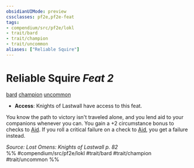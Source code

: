 ```yaml
---
obsidianUIMode: preview
cssclasses: pf2e,pf2e-feat
tags:
- compendium/src/pf2e/lokl
- trait/bard
- trait/champion
- trait/uncommon
aliases: ["Reliable Squire"]
---
```

# Reliable Squire  *Feat 2*  
[bard](rules/traits/bard.md "Bard Class Trait")  [champion](rules/traits/champion.md "Champion Class Trait")  [uncommon](rules/traits/uncommon.md "Uncommon Rarity Trait")  

- **Access**: Knights of Lastwall have access to this feat.

You know the path to victory isn't traveled alone, and you lend aid to your companions whenever you can. You gain a +2 circumstance bonus to checks to [Aid](rules/actions/aid.md). If you roll a critical failure on a check to [Aid](rules/actions/aid.md), you get a failure instead.

*Source: Lost Omens: Knights of Lastwall p. 82*  
%% #compendium/src/pf2e/lokl #trait/bard #trait/champion #trait/uncommon %%